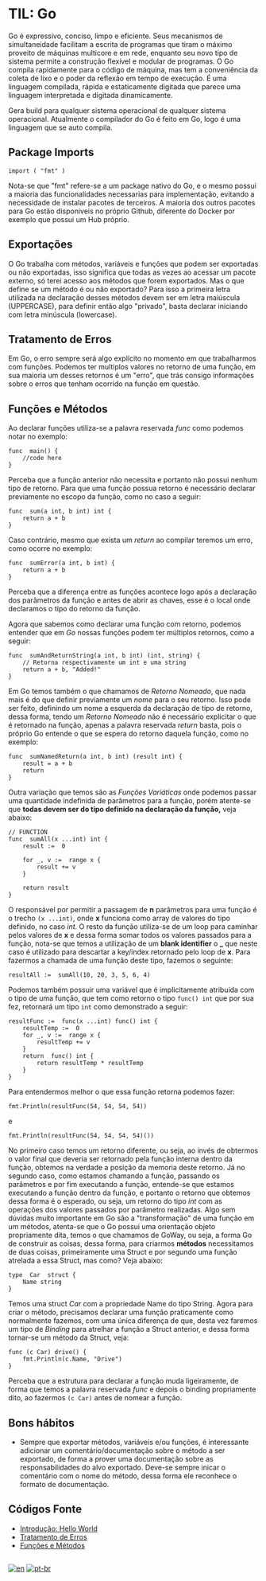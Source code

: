 # TIL: Go
Go é expressivo, conciso, limpo e eficiente. Seus mecanismos de simultaneidade facilitam a escrita de programas que tiram o máximo proveito de máquinas multicore e em rede, enquanto seu novo tipo de sistema permite a construção flexível e modular de programas. O Go compila rapidamente para o código de máquina, mas tem a conveniência da coleta de lixo e o poder da reflexão em tempo de execução. É uma linguagem compilada, rápida e estaticamente digitada que parece uma linguagem interpretada e digitada dinamicamente.

Gera build para qualquer sistema operacional de qualquer sistema operacional. Atualmente o compilador do Go é feito em Go, logo é uma linguagem que se auto compila.


## Package Imports

    import ( "fmt" )
    
Nota-se que "fmt" refere-se a um package nativo do Go, e o mesmo possui a maioria das funcionalidades necessarias para implementação, evitando a necessidade de instalar pacotes de terceiros. A maioria dos outros pacotes para Go estão disponiveis no próprio Github, diferente do Docker por exemplo que possui um Hub próprio.

## Exportações

O Go trabalha com métodos, variáveis e funções que podem ser exportadas ou não exportadas, isso significa que todas as vezes ao acessar um pacote externo, só terei acesso aos métodos que forem exportados. Mas o que define se um método é ou não exportado? Para isso a primeira letra utilizada na declaração desses métodos devem ser em letra maiúscula (UPPERCASE), para definir então algo "privado", basta declarar iniciando com letra minúscula (lowercase).

## Tratamento de Erros
Em Go, o erro sempre será algo explícito no momento em que trabalharmos com funções. Podemos ter multiplos valores no retorno de uma função, em sua maioria um desses retornos é um "erro", que trás consigo informações sobre o erros que tenham ocorrido na função em questão.

## Funções e Métodos
Ao declarar funções utiliza-se a palavra reservada *func* como podemos notar no exemplo:

    func  main() {
	    //code here
    }

Perceba que a função anterior não necessita e portanto não possui nenhum tipo de retorno. Para que uma função possua retorno é necessário declarar previamente no escopo da função, como no caso a seguir:

    func  sum(a int, b int) int {
	    return a + b
    }

Caso contrário, mesmo que exista um *return* ao compilar teremos um erro, como ocorre no exemplo:

    func  sumError(a int, b int) {
	    return a + b
    }

Perceba que a diferença entre as funções acontece logo após a declaração dos parâmetros da função e antes de abrir as chaves, esse é o local onde declaramos o tipo do retorno da função.

Agora que sabemos como declarar uma função com retorno, podemos entender que em *Go* nossas funções podem ter múltiplos retornos, como a seguir:

    func  sumAndReturnString(a int, b int) (int, string) {
	    // Retorna respectivamente um int e uma string
	    return a + b, "Added!"
    }

Em Go temos também o que chamamos de *Retorno Nomeado*, que nada mais é do que definir previamente um *nome* para o seu retorno. Isso pode ser feito, definindo um nome a esquerda da declaração de tipo de retorno, dessa forma, tendo um *Retorno Nomeado* não é necessário explicitar o que é retornado na função, apenas a palavra reservada *return* basta, pois o próprio Go entende o que se espera do retorno daquela função, como no exemplo:

    func  sumNamedReturn(a int, b int) (result int) {
	    result = a + b
	    return
    }

Outra variação que temos são as *Funções Variáticas* onde podemos passar uma quantidade indefinida de parâmetros para a função, porém atente-se que **todas devem ser do tipo definido na declaração da função,** veja abaixo: 

    // FUNCTION
    func  sumAll(x ...int) int {
	    result :=  0
	    
	    for _, v :=  range x {
		    result += v
	    }
	    
	    return result
    }

O responsável por permitir a passagem de **n** parâmetros para uma função é o trecho `(x ...int)`, onde **x** funciona como array de valores do tipo definido, no caso *int*. O resto da função utiliza-se de um loop para caminhar pelos valores de **x** e dessa forma somar todos os valores passados para a função, nota-se que temos a utilização de um **blank identifier** o **_** que neste caso é utilizado para descartar a key/index retornado pelo loop de **x**. Para fazermos a chamada de uma função deste tipo, fazemos o seguinte: 

    resultAll :=  sumAll(10, 20, 3, 5, 6, 4)

Podemos também possuir uma variável que é implicitamente atribuída com o tipo de uma função, que tem como retorno o tipo `func() int` que por sua fez, retornará um tipo `int` como demonstrado a seguir:

    resultFunc :=  func(x ...int) func() int {
	    resultTemp :=  0
	    for _, v :=  range x {
		    resultTemp += v
	    }
	    return  func() int {
		    return resultTemp * resultTemp
	    }
    }

Para entendermos melhor o que essa função retorna podemos fazer:

    fmt.Println(resultFunc(54, 54, 54, 54))
   e
   
    fmt.Println(resultFunc(54, 54, 54, 54)())

No primeiro caso temos um retorno diferente, ou seja, ao invés de obtermos o valor final que deveria ser retornado pela função interna dentro da função, obtemos na verdade a posição da memoria deste retorno. Já no segundo caso, como estamos chamando a função, passando os parâmetros e por fim executando a função, entende-se que estamos executando a função dentro da função, e portanto o retorno que obtemos dessa forma é o esperado, ou seja, um retorno do tipo *int* com as operações dos valores passados por parâmetro realizadas.
Algo sem dúvidas muito importante em Go são a "transformação" de uma função em um métodos, atenta-se que o Go possui uma orientação objeto propriamente dita, temos o que chamamos de GoWay, ou seja, a forma Go de construir as coisas, dessa forma, para criarmos **métodos** necessitamos de duas coisas, primeiramente uma Struct e por segundo uma função atrelada a essa Struct, mas como? Veja abaixo:

    type  Car  struct {
	    Name string
    }

Temos uma struct *Car* com a propriedade Name do tipo String. Agora para criar o método, precisamos declarar uma função praticamente como normalmente fazemos, com uma única diferença de que, desta vez faremos um tipo de *Binding* para atrelhar a função a Struct anterior, e dessa forma tornar-se um método da Struct, veja:

    func (c Car) drive() {
	    fmt.Println(c.Name, "Drive")
    }

Perceba que a estrutura para declarar a função muda ligeiramente, de forma que temos a palavra reservada *func* e depois o binding propriamente dito, ao fazermos `(c Car)` antes de nomear a função.

## Bons hábitos
- Sempre que exportar métodos, variáveis e/ou funções, é interessante adicionar um comentário/documentação sobre o método a ser exportado, de forma a prover uma documentação sobre as responsabilidades do alvo exportado. Deve-se sempre inicar o comentário com o nome do método, dessa forma ele reconhece o formato de documentação.

## Códigos Fonte
- [Introdução: Hello World](https://github.com/alonsofritz/TIL/tree/master/Go/hello-go)
- [Tratamento de Erros](https://github.com/alonsofritz/TIL/tree/master/Go/error-handling-go)
- [Funções e Métodos](https://github.com/alonsofritz/TIL/tree/master/Go/functions-go)

##
[![en](https://img.shields.io/badge/lang-en-red.svg)](https://github.com/alonsofritz/TIL/tree/master/Go/README.md) [![pt-br](https://img.shields.io/badge/lang-pt--br-green.svg)](https://github.com/alonsofritz/TIL/tree/master/Go/README.pt-br.md)